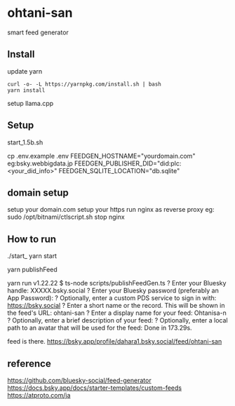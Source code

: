 # ohtani-san

smart feed generator

## Install

update yarn
```
curl -o- -L https://yarnpkg.com/install.sh | bash
yarn install
```

setup llama.cpp

## Setup

start_1.5b.sh

cp .env.example .env
FEEDGEN_HOSTNAME="yourdomain.com"
eg:bsky.webbigdata.jp
FEEDGEN_PUBLISHER_DID="did:plc:<your_did_info>"
FEEDGEN_SQLITE_LOCATION="db.sqlite"

## domain setup
setup your domain.com
setup your https 
run nginx as reverse proxy
eg: sudo /opt/bitnami/ctlscript.sh stop nginx

## How to run

./start_
yarn start

yarn publishFeed

yarn run v1.22.22
$ ts-node scripts/publishFeedGen.ts
? Enter your Bluesky handle: XXXXX.bsky.social
? Enter your Bluesky password (preferably an App Password):
? Optionally, enter a custom PDS service to sign in with: https://bsky.social
? Enter a short name or the record. This will be shown in the feed's URL: ohtani-san
? Enter a display name for your feed: Ohtanisa-n
? Optionally, enter a brief description of your feed:
? Optionally, enter a local path to an avatar that will be used for the feed:
Done in 173.29s.

feed is there.
https://bsky.app/profile/dahara1.bsky.social/feed/ohtani-san

## reference


https://github.com/bluesky-social/feed-generator
https://docs.bsky.app/docs/starter-templates/custom-feeds
https://atproto.com/ja



